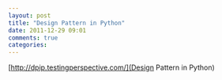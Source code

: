 ```yaml
---
layout: post
title: "Design Pattern in Python"
date: 2011-12-29 09:01
comments: true
categories: 
---
```

[http://dpip.testingperspective.com/](Design Pattern in Python)

